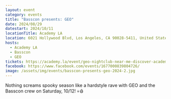 ```yaml
---
layout: event
category: events
title: "Basscon presents: GEO"
date: 2024/08/29
datestart: 2024/10/11
locationTitle: Academy LA
location: 6021 Hollywood Blvd, Los Angeles, CA 90028-5411, United States
hosts:
  - Academy LA
  - Basscon
  - GEO
tickets: https://academy.la/event/geo-nightclub-near-me-discover-academy-la-2024-october-11-best-night-club-near-me-hollywood-los-angeles/
facebook: https://www.facebook.com/events/1677000839804726/
image: /assets/img/events/basscon-presents-geo-2024-2.jpg
---
```


Nothing screams spooky season like a hardstyle rave with GEO and the Basscon crew on Saturday, 10/12! 💀🩸